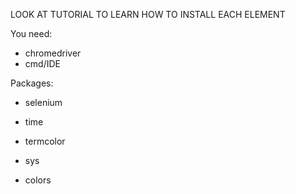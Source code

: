 LOOK AT TUTORIAL TO LEARN HOW TO INSTALL EACH ELEMENT

You need:

- chromedriver
- cmd/IDE

Packages: 

- selenium

- time

- termcolor

- sys

- colors
